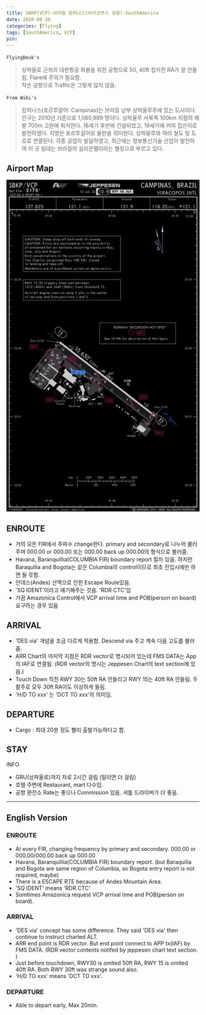 ```yaml
---
title: SBKP(VCP)-브라질 캄피나스(비라코푸스 공항)-SouthAmerica
date: 2020-08-30
categories: [Flying]
tags: [SouthAmerica, VCP]
pin:
---
```

`FlyingDeuk's`
>상파울로 근처의 대한항공 화물을 위한 공항으로 50, 40ft 접지전 RA가 잘 안들림. Flare에 주의가 필요함. <br>
작은 공항으로 Traffic은 그렇게 많지 않음.

`From Wiki's`
>캄피나스(포르투갈어: Campinas)는 브라질 남부 상파울루주에 있는 도시이다. 인구는 2010년 기준으로 1,080,999 명이다.
상파울루 서북쪽 100km 지점의 해발 700m 고원에 위치한다. 18세기 후반에 건설되었고, 19세기에 커피 집산지로 발전하였다. 지명은 포르투갈어로 들판을 의미한다. 상파울루와 여러 철도 및 도로로 연결된다. 각종 공업이 발달하였고, 최근에는 정보통신기술 산업이 발전하여 이 곳 일대는 브라질의 실리콘밸리라는 별칭으로 부르고 있다.

## Airport Map
![vcp](/img/flying/airport/vcp_ap.jpg)

## ENROUTE
- 거의 모든 FIR에서 주파수 change한다. primary and secondary로 나누어 불러주며 000.00 or 000.00 또는 000.00 back up 000.00의 형식으로 불러줌.
- Havana, Baranquillia(COLUMBIA FIR) boundary report 절차 있음. 하지만 Baraquilia and Bogota는 같은 Columbia의 control이므로 최초 진입시에만 하면 될 듯함.
- 안데스(Andes) 산맥으로 인한 Escape Route있음.
- 'SQ IDENT'이라고 얘기해주는 것음. 'RDR CTC'임
- 가끔 Amazonica Control에서 VCP arrival time and POB(person on board) 요구하는 경우 있음

## ARRIVAL
- 'DES via' 개념을 조금 다르게 적용함. Descend via 주고 계속 다음 고도를 불러줌.
- ARR Chart의 마지막 지점은 RDR vector로 명시되어 있는데 FMS DATA는 App의 IAF로 연결됨. (RDR vector의 명시는 Jeppesen Chart의 text section에 있음.)   
- Touch Down 직전 RWY 30는 50ft RA 안들리고 RWY 15는 40ft RA 안들림. 두 활주로 모두 30ft RA이도 이상하게 들림.
- 'H/D TO xxx' 는 'DCT TO xxx'의 의미임.


## DEPARTURE
- Cargo : 최대 20분 정도 빨리 출발가능하다고 함.

## STAY
INFO
- GRU(상파울로)까지 차로 2시간 걸림 (밀리면 더 걸림)
- 호텔 주변에 Restaurant, mart 다수임.
- 공항 환전소 Rate는 좋으나 Commission 있음. 셔틀 드라이버가 더 좋음.

-------
## English Version

### ENROUTE
- At every FIR, changing frequency by primary and secondary. 000.00 or 000.00/000.00 back up 000.00
- Havana, Baranquillia(COLUMBIA FIR) boundary report. (but Baraquilia and Bogota are same region of Columbia, so Bogota entry report is not required, maybe)
- There is a ESCAPE RTE because of Andes Mountain Area.
- 'SQ IDENT' means 'RDR CTC'
- Somtimes Amazonica request VCP arrival time and POB(person on board).

### ARRIVAL
- 'DES via' concept has some difference. They said 'DES via' then continue to instruct charted ALT.
- ARR end point is RDR vector. But end point connect to APP tx(IAF) by FMS DATA.  (RDR vector contents notifed by jeppesen chart text section. )
- Just before touchdown, RWY30 is omited 50ft RA, RWY 15 is omited 40ft RA. Both RWY 30ft was strange sound also.
- 'H/D TO xxx' means 'DCT TO xxx'.

### DEPARTURE
- Able to depart early, Max 20min.
